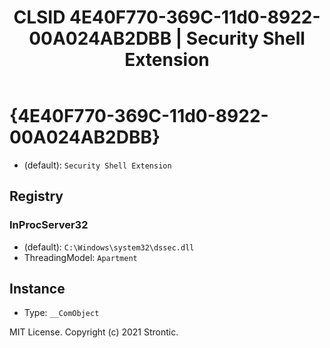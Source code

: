 ﻿---
title: "CLSID 4E40F770-369C-11d0-8922-00A024AB2DBB | Security Shell Extension"
excerpt: What is COM-Object CLSID 4E40F770-369C-11d0-8922-00A024AB2DBB?
---

# {4E40F770-369C-11d0-8922-00A024AB2DBB}

* (default): `Security Shell Extension`

## Registry


### InProcServer32

* (default): `C:\Windows\system32\dssec.dll`
* ThreadingModel: `Apartment`

## Instance

* Type: `__ComObject`

MIT License. Copyright (c) 2021 Strontic.



